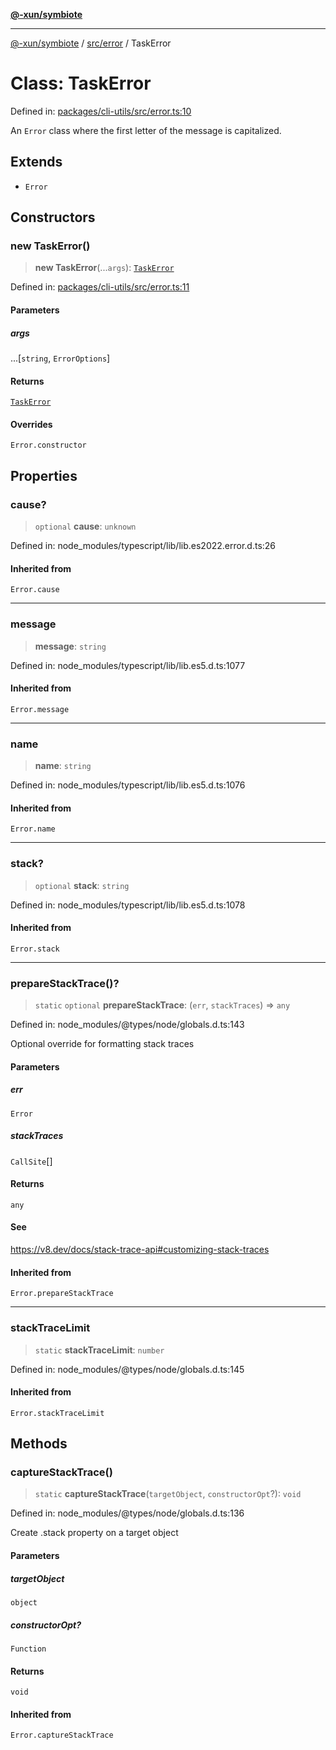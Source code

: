 [**@-xun/symbiote**](../../../README.md)

***

[@-xun/symbiote](../../../README.md) / [src/error](../README.md) / TaskError

# Class: TaskError

Defined in: [packages/cli-utils/src/error.ts:10](https://github.com/Xunnamius/symbiote/blob/ee28fd25e233e1ad9b7043e0faa8defae74dbe7b/packages/cli-utils/src/error.ts#L10)

An `Error` class where the first letter of the message is capitalized.

## Extends

- `Error`

## Constructors

### new TaskError()

> **new TaskError**(...`args`): [`TaskError`](TaskError.md)

Defined in: [packages/cli-utils/src/error.ts:11](https://github.com/Xunnamius/symbiote/blob/ee28fd25e233e1ad9b7043e0faa8defae74dbe7b/packages/cli-utils/src/error.ts#L11)

#### Parameters

##### args

...\[`string`, `ErrorOptions`\]

#### Returns

[`TaskError`](TaskError.md)

#### Overrides

`Error.constructor`

## Properties

### cause?

> `optional` **cause**: `unknown`

Defined in: node\_modules/typescript/lib/lib.es2022.error.d.ts:26

#### Inherited from

`Error.cause`

***

### message

> **message**: `string`

Defined in: node\_modules/typescript/lib/lib.es5.d.ts:1077

#### Inherited from

`Error.message`

***

### name

> **name**: `string`

Defined in: node\_modules/typescript/lib/lib.es5.d.ts:1076

#### Inherited from

`Error.name`

***

### stack?

> `optional` **stack**: `string`

Defined in: node\_modules/typescript/lib/lib.es5.d.ts:1078

#### Inherited from

`Error.stack`

***

### prepareStackTrace()?

> `static` `optional` **prepareStackTrace**: (`err`, `stackTraces`) => `any`

Defined in: node\_modules/@types/node/globals.d.ts:143

Optional override for formatting stack traces

#### Parameters

##### err

`Error`

##### stackTraces

`CallSite`[]

#### Returns

`any`

#### See

https://v8.dev/docs/stack-trace-api#customizing-stack-traces

#### Inherited from

`Error.prepareStackTrace`

***

### stackTraceLimit

> `static` **stackTraceLimit**: `number`

Defined in: node\_modules/@types/node/globals.d.ts:145

#### Inherited from

`Error.stackTraceLimit`

## Methods

### captureStackTrace()

> `static` **captureStackTrace**(`targetObject`, `constructorOpt`?): `void`

Defined in: node\_modules/@types/node/globals.d.ts:136

Create .stack property on a target object

#### Parameters

##### targetObject

`object`

##### constructorOpt?

`Function`

#### Returns

`void`

#### Inherited from

`Error.captureStackTrace`

